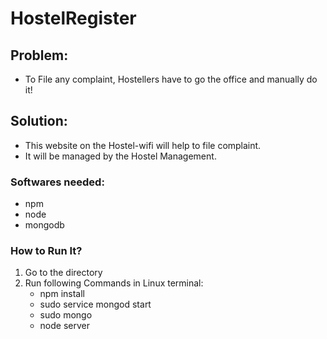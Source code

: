 # HostelRegister

## Problem:
- To File any complaint, Hostellers have to go the office and manually do it!

## Solution:
- This website on the Hostel-wifi will help to file complaint.
- It will be managed by the Hostel Management.

### Softwares needed:
- npm 
- node
- mongodb 

### How to Run It?
1. Go to the directory
2. Run following Commands in Linux terminal:
	- npm install	
	- sudo service mongod start
	- sudo mongo
	- node server
